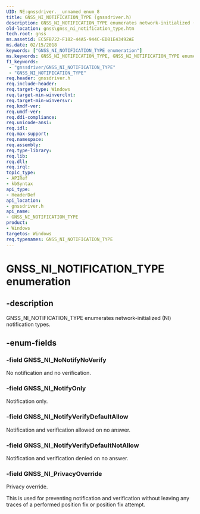 ```yaml
---
UID: NE:gnssdriver.__unnamed_enum_8
title: GNSS_NI_NOTIFICATION_TYPE (gnssdriver.h)
description: GNSS_NI_NOTIFICATION_TYPE enumerates network-initialized (NI) notification types.
old-location: gnss\gnss_ni_notification_type.htm
tech.root: gnss
ms.assetid: EC5FB722-F182-44A5-944C-ED81E43492AE
ms.date: 02/15/2018
keywords: ["GNSS_NI_NOTIFICATION_TYPE enumeration"]
ms.keywords: GNSS_NI_NOTIFICATION_TYPE, GNSS_NI_NOTIFICATION_TYPE enumeration [Sensor Devices], GNSS_NI_NoNotifyNoVerify, GNSS_NI_NotifyOnly, GNSS_NI_NotifyVerifyDefaultAllow, GNSS_NI_NotifyVerifyDefaultNotAllow, GNSS_NI_PrivacyOverride, gnss.gnss_ni_notification_type, gnssdriver/GNSS_NI_NOTIFICATION_TYPE, gnssdriver/GNSS_NI_NoNotifyNoVerify, gnssdriver/GNSS_NI_NotifyOnly, gnssdriver/GNSS_NI_NotifyVerifyDefaultAllow, gnssdriver/GNSS_NI_NotifyVerifyDefaultNotAllow, gnssdriver/GNSS_NI_PrivacyOverride
f1_keywords:
 - "gnssdriver/GNSS_NI_NOTIFICATION_TYPE"
 - "GNSS_NI_NOTIFICATION_TYPE"
req.header: gnssdriver.h
req.include-header: 
req.target-type: Windows
req.target-min-winverclnt: 
req.target-min-winversvr: 
req.kmdf-ver: 
req.umdf-ver: 
req.ddi-compliance: 
req.unicode-ansi: 
req.idl: 
req.max-support: 
req.namespace: 
req.assembly: 
req.type-library: 
req.lib: 
req.dll: 
req.irql: 
topic_type:
- APIRef
- kbSyntax
api_type:
- HeaderDef
api_location:
- gnssdriver.h
api_name:
- GNSS_NI_NOTIFICATION_TYPE
product:
- Windows
targetos: Windows
req.typenames: GNSS_NI_NOTIFICATION_TYPE
---
```


# GNSS_NI_NOTIFICATION_TYPE enumeration


## -description


GNSS_NI_NOTIFICATION_TYPE enumerates network-initialized (NI) notification types.


## -enum-fields




### -field GNSS_NI_NoNotifyNoVerify

No notification and no verification.


### -field GNSS_NI_NotifyOnly

Notification only.


### -field GNSS_NI_NotifyVerifyDefaultAllow

Notification and verification allowed on no answer.


### -field GNSS_NI_NotifyVerifyDefaultNotAllow

Notification and verification denied on no answer.


### -field GNSS_NI_PrivacyOverride

Privacy override.

This is used for preventing notification and verification without leaving any traces of a performed position fix or position fix attempt.

